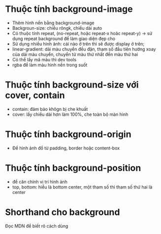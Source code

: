 # Thuộc tính background-image

- Thêm hình nền bằng background-image
- Backgroun-size: chiều rôngk, chiều dài auto
- Có thuộc tính repeat, (no-repeat, hoặc repeat-x hoăc repeat-y) -> sử dụng repeat background để làm giao diện đẹp cho
- Sử dụng nhiều hình ảnh: cái nào ở trên thì sẽ được display ở trên;
- linear-gradient: dải màu chuyển đều đặn, tham số đầu tiên hướng xoay của dải màu chuyển, chuyển từ màu thứ nhất đến màu thứ hai
- Có thể lấy mã màu thì dev tools
- rgba để làm màu hình nền trong suốt

# Thuộc tính background-size với cover, contain

- contain: đảm bảo khôgn bị che khuất
- cover: lấy chiều dài hơn làm 100%, che toàn bộ màn hình

# Thuộc tính background-origin

- Để hình ảnh đổ từ padding, border hoặc content-box

# Thuộc tính background-position

- để căn chỉnh vị trí hình ảnh
- top, bottom: hiểu là bottom center, một tham số thì tham số thứ hai là center

# Shorthand cho background

Đọc MDN để biết rõ cách dùng
